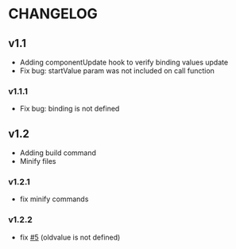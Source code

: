 # CHANGELOG

## v1.1
* Adding componentUpdate hook to verify binding values update
* Fix bug: startValue param was not included on call function

### v1.1.1
* Fix bug: binding is not defined

## v1.2
* Adding build command
* Minify files

### v1.2.1 
  * fix minify commands

### v1.2.2
  * fix [#5](https://github.com/mathvaleriano/vue-countup-directive/issues/5) (oldvalue is not defined)
